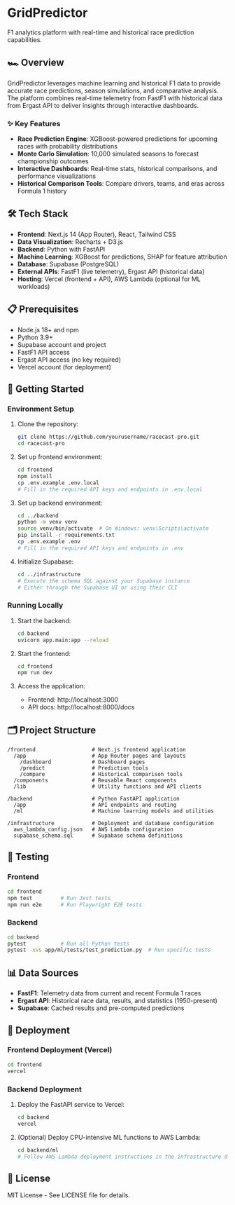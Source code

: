# GridPredictor
F1 analytics platform with real-time and historical race prediction capabilities.

## 🏎️ Overview

GridPredictor leverages machine learning and historical F1 data to provide accurate race predictions, season simulations, and comparative analysis. The platform combines real-time telemetry from FastF1 with historical data from Ergast API to deliver insights through interactive dashboards.

### ✨ Key Features

- **Race Prediction Engine**: XGBoost-powered predictions for upcoming races with probability distributions
- **Monte Carlo Simulation**: 10,000 simulated seasons to forecast championship outcomes
- **Interactive Dashboards**: Real-time stats, historical comparisons, and performance visualizations
- **Historical Comparison Tools**: Compare drivers, teams, and eras across Formula 1 history

## 🛠️ Tech Stack

- **Frontend**: Next.js 14 (App Router), React, Tailwind CSS
- **Data Visualization**: Recharts + D3.js
- **Backend**: Python with FastAPI
- **Machine Learning**: XGBoost for predictions, SHAP for feature attribution
- **Database**: Supabase (PostgreSQL)
- **External APIs**: FastF1 (live telemetry), Ergast API (historical data)
- **Hosting**: Vercel (frontend + API), AWS Lambda (optional for ML workloads)

## 📋 Prerequisites

- Node.js 18+ and npm
- Python 3.9+
- Supabase account and project
- FastF1 API access
- Ergast API access (no key required)
- Vercel account (for deployment)

## 🚀 Getting Started

### Environment Setup

1. Clone the repository:
   ```bash
   git clone https://github.com/yourusername/racecast-pro.git
   cd racecast-pro
   ```

2. Set up frontend environment:
   ```bash
   cd frontend
   npm install
   cp .env.example .env.local
   # Fill in the required API keys and endpoints in .env.local
   ```

3. Set up backend environment:
   ```bash
   cd ../backend
   python -m venv venv
   source venv/bin/activate  # On Windows: venv\Scripts\activate
   pip install -r requirements.txt
   cp .env.example .env
   # Fill in the required API keys and endpoints in .env
   ```

4. Initialize Supabase:
   ```bash
   cd ../infrastructure
   # Execute the schema SQL against your Supabase instance
   # Either through the Supabase UI or using their CLI
   ```

### Running Locally

1. Start the backend:
   ```bash
   cd backend
   uvicorn app.main:app --reload
   ```

2. Start the frontend:
   ```bash
   cd frontend
   npm run dev
   ```

3. Access the application:
   - Frontend: http://localhost:3000
   - API docs: http://localhost:8000/docs

## 🗂️ Project Structure

```
/frontend                  # Next.js frontend application
  /app                     # App Router pages and layouts
    /dashboard             # Dashboard pages
    /predict               # Prediction tools
    /compare               # Historical comparison tools
  /components              # Reusable React components
  /lib                     # Utility functions and API clients
  
/backend                   # Python FastAPI application
  /app                     # API endpoints and routing
  /ml                      # Machine learning models and utilities
  
/infrastructure            # Deployment and database configuration
  aws_lambda_config.json   # AWS Lambda configuration
  supabase_schema.sql      # Supabase schema definitions
```

## 🧪 Testing

### Frontend
```bash
cd frontend
npm test         # Run Jest tests
npm run e2e      # Run Playwright E2E tests
```

### Backend
```bash
cd backend
pytest           # Run all Python tests
pytest -xvs app/ml/tests/test_prediction.py  # Run specific tests
```

## 📊 Data Sources

- **FastF1**: Telemetry data from current and recent Formula 1 races
- **Ergast API**: Historical race data, results, and statistics (1950-present)
- **Supabase**: Cached results and pre-computed predictions

## 🚢 Deployment

### Frontend Deployment (Vercel)
```bash
cd frontend
vercel
```

### Backend Deployment
1. Deploy the FastAPI service to Vercel:
   ```bash
   cd backend
   vercel
   ```

2. (Optional) Deploy CPU-intensive ML functions to AWS Lambda:
   ```bash
   cd backend/ml
   # Follow AWS Lambda deployment instructions in the infrastructure directory
   ```

## 📄 License

MIT License - See LICENSE file for details.
